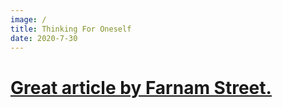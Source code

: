 ```yaml
---
image: /
title: Thinking For Oneself
date: 2020-7-30
---
```


# <ins> [Great article by Farnam Street.](https://fs.blog/2020/07/thinking-for-oneself/) </ins>

